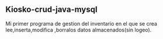 ## Kiosko-crud-java-mysql
Mi primer programa de gestion del inventario en el que se crea lee,inserta,modifica ,borralos datos almacenados(sin logeo).
